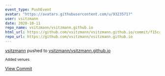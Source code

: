 ```yaml
---
event_type: PushEvent
avatar: "https://avatars.githubusercontent.com/u/9323571?"
user: vsitzmann
date: 2020-10-11
repo_name: vsitzmann/vsitzmann.github.io
html_url: https://github.com/vsitzmann/vsitzmann.github.io/commit/f15ca3bdf47f002ce7125558deec5485057ae0fd
repo_url: https://github.com/vsitzmann/vsitzmann.github.io
---
```


<a href='https://github.com/vsitzmann' target='_blank'>vsitzmann</a> pushed to <a href='https://github.com/vsitzmann/vsitzmann.github.io' target='_blank'>vsitzmann/vsitzmann.github.io</a>

<small>Added venues</small>

<a href='https://github.com/vsitzmann/vsitzmann.github.io/commit/f15ca3bdf47f002ce7125558deec5485057ae0fd' target='_blank'>View Commit</a>